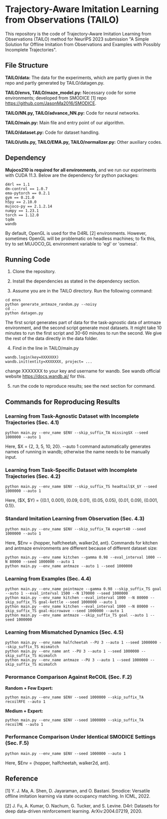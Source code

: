 
#  Trajectory-Aware Imitation Learning from Observations (TAILO)

This repository is the code of Trajectory-Aware Imitation Learning from Observations (TAILO) method for NeurIPS 2023 submission "A Simple Solution for Offline Imitation from Observations and Examples with Possibly Incomplete Trajectories".

## File Structure

**TAILO/data:** The data for the experiments, which are partly given in the repo and partly generated by TAILO/datagen.py.

**TAILO/envs, TAILO/maze_model.py:** Necessary code for some environments; developed from SMODICE [1] repo https://github.com/JasonMa2016/SMODICE.

**TAILO/NN.py, TAILO/advance_NN.py:** Code for neural networks.

**TAILO/main.py:** Main file and entry point of our algorithm.

**TAILO/dataset.py:** Code for dataset handling. 

**TAILO/utils.py, TAILO/EMA.py, TAILO/normalizer.py:** Other auxiliary codes.

## Dependency

**Mujoco210 is required for all environments,** and we run our experiments with CUDA 11.3. Below are the dependency for python packages:
```
d4rl == 1.1
dm-control == 1.0.7
ema-pytorch == 0.2.1
gym == 0.21.0
h5py == 2.10.0
mujoco-py == 2.1.2.14
numpy == 1.23.1
torch == 1.12.0
tqdm
wandb
```
By default, OpenGL is used for the D4RL [2] environments. However, sometimes OpenGL will be problematic on headless machines; to fix this, try to set MUJOCO_GL environment variable to 'egl' or 'osmesa'.

## Running Code

1. Clone the repository.

2. Install the dependencies as stated in the dependency section.

3. Assume you are in the TAILO directory. Run the following command:
```
cd envs
python generate_antmaze_random.py --noisy
cd ..
python datagen.py
```
The first script generates part of data for the task-agnostic data of antmaze environment, and the second script generate most datasets. It might take 10 minutes to run the first script and 30-60 minutes to run the second. We give the rest of the data directly in the data folder. 

4. Find in the line in TAILO/main.py 
```
wandb.login(key=XXXXXXX)
wandb.init(entity=XXXXXXX, project= ...
```
change XXXXXXX to your key and username for wandb. See wandb official website https://docs.wandb.ai/ for this.

5. run the code to reproduce results; see the next section for command.

## Commands for Reproducing Results

### Learning from Task-Agnostic Dataset with Incomplete Trajectories (Sec. 4.1)
```
python main.py --env_name $ENV --skip_suffix_TA missing$X --seed 1000000 --auto 1
```
Here, $X = {2, 3, 5, 10, 20}. --auto 1 command automatically generates names of running in wandb; otherwise the name needs to be manually input.

### Learning from Task-Specific Dataset with Incomplete Trajectories (Sec. 4.2)
```
python main.py --env_name $ENV --skip_suffix_TS headtail$X_$Y --seed 1000000 --auto 1
```
Here, ($X, $Y) = {(0.1, 0.001), (0.09, 0.01), (0.05, 0.05), (0.01, 0.09), (0.001, 0.1)}.

### Standard Imitation Learning from Observation (Sec. 4.3)

```
python main.py --env_name $ENV --skip_suffix_TA expert40 --seed 1000000 --auto 1
```
Here, $Env = {hopper, halfcheetah, walker2d, ant}. Commands for kitchen and antmaze environments are different because of different dataset size:
```
python main.py --env_name kitchen --gamma 0.98 --eval_interval 1000 --N 80000 --seed 1000000 --auto 1
python main.py --env_name antmaze --auto 1 --seed 1000000
```

### Learning from Examples (Sec. 4.4)
```
python main.py --env_name pointmaze --gamma 0.98 --skip_suffix_TS goal --auto 1 --eval_interval 1500 --N 170000 --seed 1000000
python main.py --env_name kitchen --eval_interval 1000 --N 80000 --skip_suffix_TS goal-kettle --seed 1000000 --auto 1
python main.py --env_name kitchen --eval_interval 1000 --N 80000 --skip_suffix_TS goal-microwave --seed 1000000 --auto 1
python main.py --env_name antmaze --skip_suffix_TS goal --auto 1 --seed 1000000
```
### Learning from Mismatched Dynamics (Sec. 4.5)

```
python main.py --env_name halfcheetah --PU 3 --auto 1 --seed 1000000 --skip_suffix_TS mismatch 
python main.py --env_name ant --PU 3 --auto 1 --seed 1000000 --skip_suffix_TS mismatch
python main.py --env_name antmaze --PU 3 --auto 1 --seed 1000000 --skip_suffix_TS mismatch
```

### Perormance Comparison Against ReCOIL (Sec. F.2)

**Random + Few Expert:**
```
python main.py --env_name $ENV --seed 1000000 --skip_suffix_TA recoilRFE --auto 1
```

**Medium + Expert:**
```
python main.py --env_name $ENV --seed 1000000 --skip_suffix_TA recoilME --auto 1
```

### Performance Comparison Under Identical SMODICE Settings (Sec. F.5)

```
python main.py --env_name $ENV --seed 1000000 --auto 1
```
Here, $Env = {hopper, halfcheetah, walker2d, ant}.

## Reference

[1] Y. J. Ma, A. Shen, D. Jayaraman, and O. Bastani. Smodice: Versatile offline imitation learning via state occupancy matching. In  ICML, 2022.

[2] J. Fu, A. Kumar, O. Nachum, G. Tucker, and S. Levine. D4rl: Datasets for deep data-driven reinforcement learning.  ArXiv:2004.07219, 2020.

